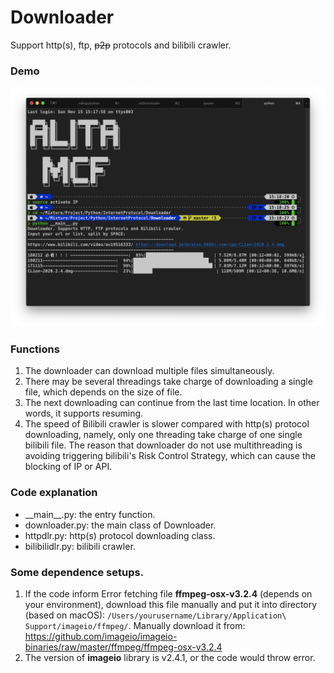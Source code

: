 # Downloader
Support http(s), ftp, ~~p2p~~ protocols and bilibili crawler.

### Demo

![http demo](https://github.com/AlitaMcF/Downloader/blob/master/image/downloader_demo.png)

### Functions

1. The downloader can download multiple files simultaneously.
2. There may be several threadings take charge of downloading a single file, which depends on the size of file.
3. The next downloading can continue from the last time location. In other words, it supports resuming.
4. The speed of Bilibili crawler is slower compared with http(s) protocol downloading, namely, only one threading take charge of one single bilibili file. The reason that downloader do not use multithreading is avoiding triggering bilibili's Risk Control Strategy, which can cause the blocking of IP or API.

### Code explanation
* \_\_main\_\_.py: the entry function.
* downloader.py: the main class of Downloader.
* httpdlr.py: http(s) protocol downloading class.
* bilibilidlr.py: bilibili crawler.

### Some dependence setups.

1. If the code inform Error fetching file **ffmpeg-osx-v3.2.4** (depends on your environment), download this file manually and put it into directory (based on macOS): ```/Users/yourusername/Library/Application\ Support/imageio/ffmpeg/```. Manually download it from: https://github.com/imageio/imageio-binaries/raw/master/ffmpeg/ffmpeg-osx-v3.2.4
2. The version of **imageio** library is v2.4.1, or the code would throw error.
